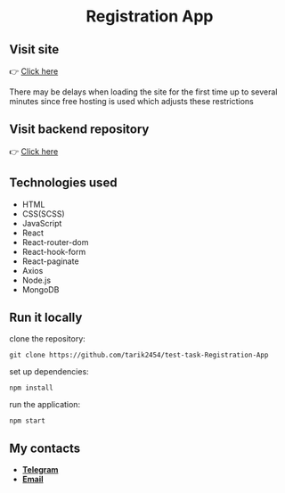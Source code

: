 # <div align="center">Registration App</div>

## Visit site

👉&nbsp;<a href="https://test-task-registration-b7z23wdjs-tarik2454s-projects.vercel.app/" target="_blank">Click here</a>

There may be delays when loading the site for the first time up to several minutes since free hosting is used which adjusts these restrictions

## Visit backend repository

👉&nbsp;<a href="https://github.com/tarik2454/backend-test-task-Registration-App" target="_blank">Click here</a>

## Technologies used

- HTML
- CSS(SCSS)
- JavaScript
- React
- React-router-dom
- React-hook-form
- React-paginate
- Axios
- Node.js
- MongoDB

## Run it locally

clone the repository:

```
git clone https://github.com/tarik2454/test-task-Registration-App
```

set up dependencies:

```
npm install
```

run the application:

```
npm start
```

## My contacts

- **<a href="https://t.me/tarik_2454" target="_blank">Telegram</a>**
- **<a href="tarik2454@gmail.com" target="_blank">Email</a>**
